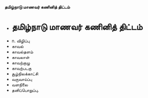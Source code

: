 **தமிழ்நாடு மாணவர் கணினித் திட்டம்**
- # தமிழ்நாடு மாணவர் கணினித் திட்டம்
- n. விழிப்பு
- காவல்
- காவல்தளம்
- காவலாள்
- காவற்குழு
- காவற்படகு
- சூழ்நிலக்காட்சி
- வருவாய்ப்பு
- வளநிலை
- தனிப்பொறுப்பு.

